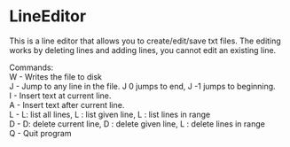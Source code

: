 # LineEditor
This is a line editor that allows you to create/edit/save txt files. The editing works by deleting lines and adding lines, you cannot edit an existing line.

Commands:<br>
W <filename> - Writes the file to disk<br>
J <line number> - Jump to any line in the file. J 0 jumps to end, J -1 jumps to beginning.<br>
I <some text> - Insert text at current line. <br>
A <some text> - Insert text after current line.<br>
L <line number> <line number> - L: list all lines, L <line number>: list given line, L <line number> <line number>: list lines in range<br>
D <line number> <line number> - D: delete current line, D <line number>: delete given line, L <line number> <line number>: delete lines in range<br>
Q - Quit program<br>

